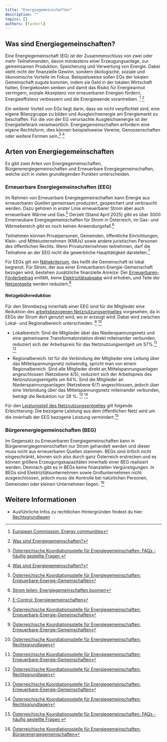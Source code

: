 ```yaml
---
title: "Energiegemeinschaften"
description: ""
topics: []
authors: [fackerl]
---
```


## Was sind Energiegemeinschaften?

Eine Energiegemeinschaft (EG) ist der Zusammenschluss von zwei oder mehr Teilnehmenden, davon mindestens einer Erzeugungsanlage, zur gemeinsamen Produktion, Speicherung und Verwertung von Energie. Dabei steht nicht der finanzielle Gewinn, sondern ökologische, soziale und ökonomische Vorteile im Fokus. Beispielsweise sollen EGs der lokalen Gemeinschaft zugute kommen, indem sie Geld in der lokalen Wirtschaft halten, Energiekosten senken und damit das Risiko für Energiearmut verringern, soziale Akzeptanz von erneuerbaren Energien fördern, Energieeffizienz verbessern und die Energiewende vorantreiben. [^EU] [^EG_Formen]

Ein weiterer Vorteil von EGs liegt darin, dass sie nicht verpflichtet sind, eine eigene Bilanzgruppe zu bilden und Ausgleichsenergie am Energiemarkt zu beschaffen. Für die von der EG verursachte Ausgleichsenergie ist der Energielieferant verantwortlich. Energiegemeinschaften erfordern eine eigene Rechtsform, dies können beispielsweise Vereine, Genossenschaften oder weitere Formen sein.[^EG_FAQ] [^EG_Formen]

## Arten von Energiegemeinschaften

Es gibt zwei Arten von Energiegemeinschaften, Bürgerenergiegemeinschaften und Erneuerbare Energiegemeinschaften, welche sich in vielen grundlegenden Punkten unterscheiden.

### Erneuerbare Energiegemeinschaften (EEG)

Im Rahmen von Erneuerbare Energiegemeinschaften kann Energie aus erneuerbaren Quellen gemeinsam produziert, gespeichert und verbraucht werden. Dazu gehören in erster Linie erneuerbarer Strom aber auch erneuerbare Wärme und Gas.[^EEG] Derzeit (Stand April 2025) gibt es über 3000 Ernerneubare Energiegemeinschaften für Strom in Österreich, im Gas- und Wärmebereich gibt es noch keinen Anwendungsfall.[^orf]

Teilnehmen können Privatpersonen, Gemeinden, öffentliche Einrichtungen, Klein- und Mittelunternehmen (KMUs) sowie andere juristischen Personen des öffentlichen Rechts. Wenn Privatunternehmen teilnehmen, darf die Teilnahme an der EEG nicht die gewerbliche Haupttätigkeit darstellen.[^Econtrol]

Für EEGs gilt ein [Nähekriterium](https://www.ris.bka.gv.at/eli/bgbl/i/2010/110/P16c/NOR40236277?Abfrage=Bundesnormen&Kundmachungsorgan=&Index=&Titel=elwog&Gesetzesnummer=&VonArtikel=&BisArtikel=&VonParagraf=16c&BisParagraf=&VonAnlage=&BisAnlage=&Typ=&Kundmachungsnummer=&Unterzeichnungsdatum=&FassungVom=&VonInkrafttretedatum=&BisInkrafttretedatum=&VonAusserkrafttretedatum=&BisAusserkrafttretedatum=&NormabschnittnummerKombination=Und&ImRisSeitVonDatum=&ImRisSeitBisDatum=&ImRisSeit=Undefined&ResultPageSize=100&Suchworte=&Position=1&SkipToDocumentPage=true&ResultFunctionToken=47386f52-06ff-4445-bb61-d6ce686f3916), das heißt die Gemeinschaft ist lokal begrenzt. Für Strom, der aus einer Erneuerbaren-Energie-Gemeinschaft bezogen wird, bestehen zusätzliche finanzielle Anreize: Der [Erneuerbaren-Förderbeitrag](https://www.e-control.at/marktteilnehmer/strom/strommarkt/preise/steuern-und-abgaben) entfällt, keine [Elektrizitätsabgabe](https://www.e-control.at/marktteilnehmer/strom/strommarkt/preise/steuern-und-abgaben) wird erhoben, und Teile der [Netzentgelte](/wissen/netzentgeltmodell/) werden reduziert.[^EEG]

#### Netzgebührreduktion

Für den Strombezug innerhalb einer EEG sind für die Mitglieder eine Reduktion des [arbeitsbezogenen Netznutzungsentgeltes](/wissen/netzentgeltmodell/) vorgesehen, da in EEGs der Strom dort genutzt wird, wo er erzeugt wird. Dabei wird zwischen Lokal- und Regionalbereich unterschieden. [^EEG] [^EG_Recht]

- Lokalbereich: Sind die Mitglieder über das Niederspannungsnetz und eine gemeinsame Transformatorstation direkt miteinander verbunden, reduziert sich der Arbeitspreis für das Netznutzungsentgelt um 57%.[^EEG] [^EG_Recht]

- Regionalbereich: Ist für die Verbindung der Mitglieder eine Leitung über das Mittelspannungsnetz notwendig, spricht man von einem Regionalbereich. Sind alle Mitglieder direkt an Mittelspannungsanlagen angeschlossen (Netzebene 4/5), reduziert sich der Arbeitspreis des Netznutzungsentgelts um 64%. Sind die Mitglieder an Niederspannungsanlagen (Netzebene 6/7) angeschlossen, jedoch über eine Verbindung über das Mittelspannungsnetz miteinander verbunden, beträgt die Reduktion nur 28 %. [^EEG] [^EG_Recht]

Für den [Leistungsteil des Netznutzungsentgeltes]((/wissen/netzentgeltmodell/)) gilt folgende Erleichterung: Die bezogene Leistung aus dem öffentlichen Netz wird um die innerhalb der EEG bezogene Leistung vermindert.[^EG_FAQ]

<!--- 
einheitliche Schreibweise Erneubare-Energiegemeinschaften
Evtl. ELWOG zitieren
Abkürzungen
SPRACHLICH überarbeiten
-->

### Bürgerenergiegemeinschaften (BEG)

Im Gegensatz zu Erneuerbaren Energiegemeinschaften kann in Bürgerenergiegemeinschaften nur Strom gehandelt werden und dieser muss nicht aus erneuerbaren Quellen stammen. BEGs sind örtlich nicht eingeschränkt, können sich also durch ganz Österreich erstrecken und es können größere Erzeugungskapazitäten innerhalb einer BEG realisiert werden. Demnach gibt es in BEGs keine finanziellen Vergünstigungen. In BEGs sind Elektrizitätsunternehmen sowie Großunternehmen nicht ausgeschlossen, jedoch muss die Kontrolle bei natürlichen Personen, Gemeinden oder kleinen Unternehmen liegen. [^BEG]

[^EU]: [European Commission: Energy communities](https://energy.ec.europa.eu/topics/markets-and-consumers/energy-consumers-and-prosumers/energy-communities_en)
[^orf]: [Strom teilen: Energiegemeinschaften boomen](https://help.orf.at/stories/3228840/)
[^EG_Formen]: [Was sind Energiegemeinschaften?](https://energiegemeinschaften.gv.at/formen-von-energiegemeinschaften/)
[^EEG]: [Österreichische Koordiationsstelle für Energiegemeinschaften: Erneuerbare-Energie-Gemeinschaften](https://energiegemeinschaften.gv.at/erneuerbare-energie-gemeinschaften-eeg/)
[^BEG]: [Österreichische Koordiationsstelle für Energiegemeinschaften: Bürgerenergiegemeinschaften](https://energiegemeinschaften.gv.at/buergerenergiegemeinschaften-beg/)
[^EG_Recht]: [Österreichische Koordiationsstelle für Energiegemeinschaften: Rechtsgrundlagen](https://energiegemeinschaften.gv.at/rechtsgrundlagen/)
[^EG_FAQ]: [Österreichische Koordiationsstelle für Energiegemeinschaften: FAQs - häufig gestellte Fragen
](https://energiegemeinschaften.gv.at/faqs/)
[^Econtrol]: [E-Control: Energiegemeinschaften](https://www.e-control.at/energiegemeinschaften)

## Weitere Informationen

- Ausführliche Infos zu rechtlichen Hintergründen findest du hier: [Rechtsgrundlagen](https://energiegemeinschaften.gv.at/rechtsgrundlagen/)
